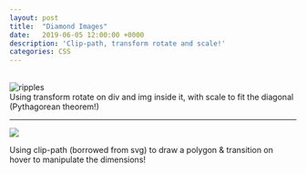```yaml
---
layout: post
title:  "Diamond Images"
date:   2019-06-05 12:00:00 +0000
description: 'Clip-path, transform rotate and scale!'
categories: CSS
---
```

<br />
<div class="diamond">
  <img src="{{site.baseurl}}/assets/img/ripples.jpg" alt="ripples" />
</div>
<!--more-->

<caption> Using transform rotate on div and img inside it, with scale to fit the diagonal (Pythagorean theorem!)</caption>

<hr>

<img src="{{site.baseurl}}/assets/img/ripples.jpg" class="clip-image" />

Using clip-path (borrowed from svg) to draw a polygon & transition on hover to manipulate the dimensions!

